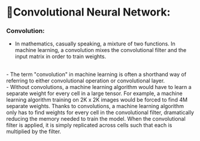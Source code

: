 # 💫Convolutional Neural Network:

### Convolution:
- In mathematics, casually speaking, a mixture of two functions. In machine learning, a convolution mixes the convolutional filter and the input matrix in order to train weights.
<br>
- The term "convolution" in machine learning is often a shorthand way of referring to either convolutional operation or convolutional layer.
<br>
- Without convolutions, a machine learning algorithm would have to learn a separate weight for every cell in a large tensor. For example, a machine learning algorithm training on 2K x 2K images would be forced to find 4M separate weights. Thanks to convolutions, a machine learning algorithm only has to find weights for every cell in the convolutional filter, dramatically reducing the memory needed to train the model. When the convolutional filter is applied, it is simply replicated across cells such that each is multiplied by the filter.
